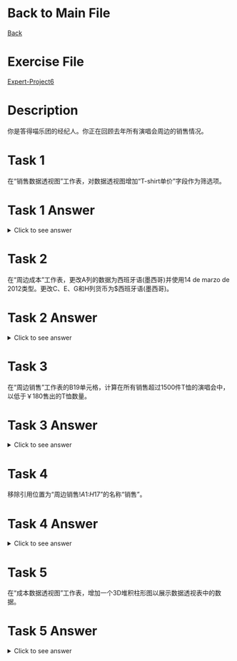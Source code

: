 # Back to Main File
[Back](../README.md)

# Exercise File
[Expert-Project6](MOS-Excel2016-Expert-Project6.xlsx)

# Description
你是答得喵乐团的经纪人。你正在回顾去年所有演唱会周边的销售情况。

# Task 1
在“销售数据透视图”工作表，对数据透视图增加“T-shirt单价”字段作为筛选项。

# Task 1 Answer
<details>
  <summary>Click to see answer</summary>

![Task1_Answer](Excel2016-Expert-Project6-Answer/P6-T1.gif)
</details>

# Task 2
在“周边成本”工作表，更改A列的数据为西班牙语(墨西哥)并使用14 de marzo de 2012类型。更改C、E、G和H列货币为$西班牙语(墨西哥)。

# Task 2 Answer
<details>
  <summary>Click to see answer</summary>

![Task2_Answer](Excel2016-Expert-Project6-Answer/P6-T2.gif)
</details>

# Task 3
在“周边销售”工作表的B19单元格，计算在所有销售超过1500件T恤的演唱会中，以低于￥180售出的T恤数量。

# Task 3 Answer
<details>
  <summary>Click to see answer</summary>
`COUNTIFS(B2:B17,">1500",C2:C17,"<180")`

![Task3_Answer](Excel2016-Expert-Project6-Answer/P6-T3.gif)
</details>


# Task 4
移除引用位置为“周边销售!$A$1:$H$17”的名称“销售”。

# Task 4 Answer
<details>
  <summary>Click to see answer</summary>

![Task4_Answer](Excel2016-Expert-Project6-Answer/P6-T4.gif)
</details>

# Task 5
在“成本数据透视图”工作表，增加一个3D堆积柱形图以展示数据透视表中的数据。

# Task 5 Answer
<details>
  <summary>Click to see answer</summary>

![Task5_Answer](Excel2016-Expert-Project6-Answer/P6-T5.gif)
</details>